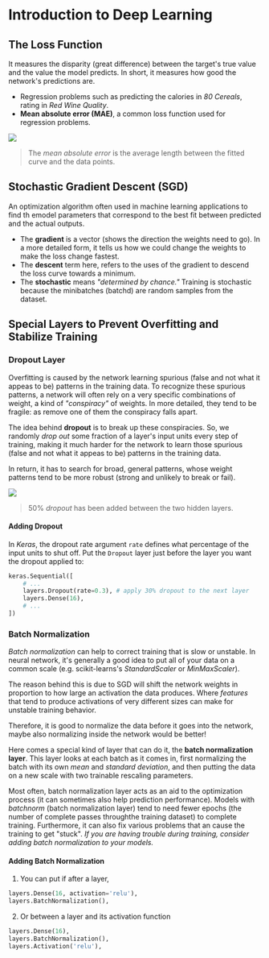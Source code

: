 # Introduction to Deep Learning

## The Loss Function
It measures the disparity (great difference) between the target's true value and the value the model predicts. In short, it measures how good the network's predictions are.
* Regression problems such as predicting the calories in *80 Cereals*, rating in *Red Wine Quality*.
* **Mean absolute error (MAE)**, a common loss function used for regression problems.

![](https://i.imgur.com/VDcvkZN.png)
> The *mean absolute error* is the average length between the fitted curve and the data points.


## Stochastic Gradient Descent (SGD)
An optimization algorithm often used in machine learning applications to find th emodel parameters that correspond to the best fit between predicted and the actual outputs.
* The **gradient** is a vector (shows the direction the weights need to go). In a more detailed form, it tells us how we could change the weights to make the loss change fastest.
* The **descent** term here, refers to the uses of the gradient to descend the loss curve towards a minimum.
* The **stochastic** means *"determined by chance."* Training is stochastic because the minibatches (batchd) are random samples from the dataset.

## Special Layers to Prevent Overfitting and Stabilize Training

### Dropout Layer
Overfitting is caused by the network learning spurious (false and not what it appeas to be) patterns in the training data. To recognize these spurious patterns, a network will often rely on a very specific combinations of weight, a kind of *"conspiracy"* of weights. In more detailed, they tend to be fragile: as remove one of them the conspiracy falls apart.

The idea behind **dropout** is to break up these conspiracies. So, we randomly *drop out* some fraction of a layer's input units every step of training, making it much harder for the network to learn those spurious (false and not what it appeas to be) patterns in the training data.

In return, it has to search for broad, general patterns, whose weight patterns tend to be more robust (strong and unlikely to break or fail).

![](https://i.imgur.com/a86utxY.gif)
> 50% *dropout* has been added between the two hidden layers.

#### Adding Dropout
In *Keras*, the dropout rate argument `rate` defines what percentage of the input units to shut off. Put the `Dropout` layer just before the layer you want the dropout applied to:

``` python
keras.Sequential([
    # ...
    layers.Dropout(rate=0.3), # apply 30% dropout to the next layer
    layers.Dense(16),
    # ...
])
```

### Batch Normalization
*Batch normalization* can help to correct training that is slow or unstable. In neural network, it's generally a good idea to put all of your data on a common scale (e.g. scikit-learns's *StandardScaler* or *MinMaxScaler*). 

The reason behind this is due to SGD will shift the network weights in proportion to how large an activation the data produces. Where *features* that tend to produce activations of very different sizes can make for unstable training behavior.

Therefore, it is good to normalize the data before it goes into the network, maybe also normalizing inside the network would be better! 

Here comes a special kind of layer that can do it, the **batch normalization layer**. This layer looks at each batch as it comes in, first normalizing the batch with its own *mean* and *standard deviation*, and then putting the data on a new scale with two trainable rescaling parameters.

Most often, batch normalization layer acts as an aid to the optimization process (it can sometimes also help prediction performance). Models with *batchnorm* (batch normalization layer) tend to need fewer epochs (the number of complete passes throughthe training dataset) to complete training. Furthermore, it can also fix various problems that an cause the training to get "stuck". *If you are having trouble during training, consider adding batch normalization to your models.* 

#### Adding Batch Normalization
1. You can put if after a layer,

``` python
layers.Dense(16, activation='relu'),
layers.BatchNormalization(),
```

2. Or between a layer and its activation function

``` python
layers.Dense(16),
layers.BatchNormalization(),
layers.Activation('relu'),
```
